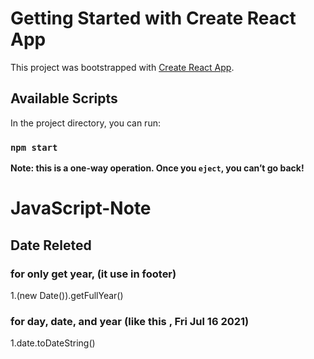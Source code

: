 # Getting Started with Create React App
This project was bootstrapped with [Create React App](https://github.com/facebook/create-react-app).
## Available Scripts
In the project directory, you can run:
### `npm start`
**Note: this is a one-way operation. Once you `eject`, you can’t go back!**


# JavaScript-Note

## Date Releted
### for only get year, (it use in footer)
1.(new Date()).getFullYear()
### for day, date, and year (like this , Fri Jul 16 2021)
1.date.toDateString()
